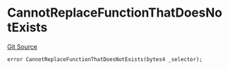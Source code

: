 # CannotReplaceFunctionThatDoesNotExists
[Git Source](https://github.com/thrackle-io/tron/blob/1a1d6b2809bc510780a53bad6853fa1ef1652aab/src/client/token/handler/diamond/HandlerDiamondLib.sol)


```solidity
error CannotReplaceFunctionThatDoesNotExists(bytes4 _selector);
```

